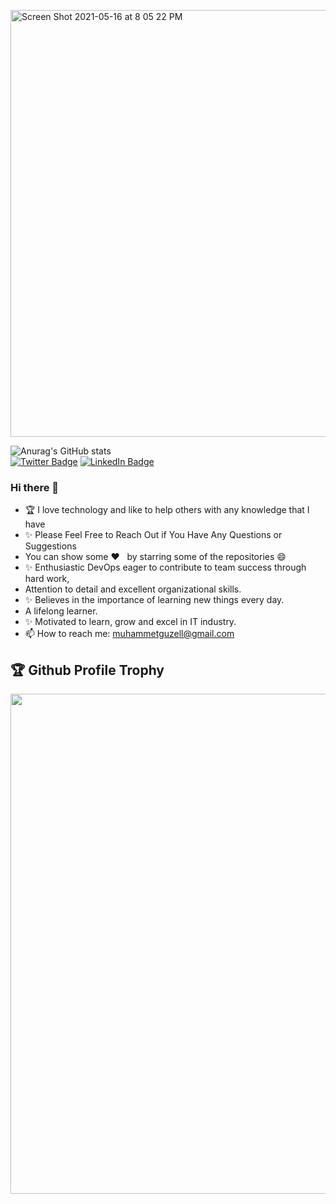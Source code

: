 <img width="683" alt="Screen Shot 2021-05-16 at 8 05 22 PM" src="https://miro.medium.com/max/1076/1*57__j14aNQfmPZyFoS1yRg.png"><br>

<!-- <img src="./devops.gif" alt="react-native" width="25%" height="40%" align="right">

<!--
**muhammet/muhammetguzel* is a ✨ _special_ ✨ repository because its `README.md` (this file) appears on your GitHub profile.

Here are some ideas to get you started:

- 🔭 I’m currently working on ...

- 👯 I’m looking to collaborate on ...
- 🤔 I’m looking for help with ...
- 💬 Ask me about ...

- 😄 Pronouns: ...
- ⚡ Fun fact: ...
-->
![Anurag's GitHub stats](https://github-readme-stats.vercel.app/api?username=muhammetguzel&show_icons=true&theme=onedark)<br>
[![Twitter Badge](https://img.shields.io/badge/Twitter-Profile-informational?style=flat&logo=twitter&logoColor=white&color=1CA2F1)](https://twitter.com/muhammetguzel)
[![LinkedIn Badge](https://img.shields.io/badge/LinkedIn-Profile-informational?style=flat&logo=linkedin&logoColor=white&color=0D76A8)](https://www.linkedin.com/in/muhammetguzel/)

### Hi there 👋

- 🏆 I love technology and like to help others with any knowledge that I have<br> 
- ✨ Please Feel Free to Reach Out if You Have Any Questions or Suggestions
- You can show some   ❤️    &nbsp; by starring some of the repositories 😄 
- ✨ Enthusiastic DevOps eager to contribute to team success through hard work, 
- Attention to detail and excellent organizational skills. 
- ✨ Believes in the importance of learning new things every day. 
- A lifelong learner. 
- ✨ Motivated to learn, grow and excel in IT industry.
- 📫 How to reach me: muhammetguzell@gmail.com

<h2>🏆 Github Profile Trophy</h2>
<img width=800 src="https://github-profile-trophy.vercel.app/?username=muhammetguzel&column=9&theme=gruvbox&no-frame=true"/>

